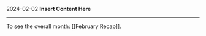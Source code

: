 2024-02-02
__Insert Content Here__
_______________________
To see the overall month: [[February Recap]].
